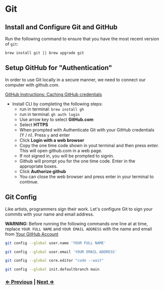 # Git

## Install and Configure Git and GitHub

Run the following command to ensure that you have the most recent version of `git`:

`brew install git || brew upgrade git`

## Setup GitHub for "Authentication"

In order to use Git locally in a secure manner, we need to connect our computer with github.com.

[GitHub Instructions: Caching GitHub credentials](https://docs.github.com/en/get-started/getting-started-with-git/caching-your-github-credentials-in-git)

- Install CLI by completing the following steps:
  - run in terminal: `brew install gh`
  - run in terminal: `gh auth login`
  - Use arrow key to select **GitHub.com**
  - Select **HTTPS**
  - When prompted with Authenticate Git with your GitHub credentials (Y / n).  Press `y` and enter
  - Click **Login with a web browser**
  - Copy the one time code shown in yout terminal and then press enter.  This will open github.com in a web page.
  - If not signed in, you will be prompted to signin.
  - Github will prompt you for the one time code.  Enter in the appropriate boxes.
  - Click **Authorize github**
  - You can close the web browser and press enter in your terminal to continue.

## Git Config

Like artists, programmers sign their work. Let's configure Git to sign your commits with your name and email address.

**WARNING:** Before running the following commands one line at at time, replace `YOUR FULL NAME` and `YOUR EMAIL ADDRESS` with the name and email from [Your GitHub Account](https://github.com/settings/profile)

```bash
git config --global user.name 'YOUR FULL NAME'
```

```bash
git config --global user.email 'YOUR EMAIL ADDRESS'
```

```bash
git config --global core.editor "code --wait"
```

```bash
git config --global init.defaultbranch main
```

### [⇐ Previous](./3-homebrew.md) | [Next ⇒](./5-tree.md)
